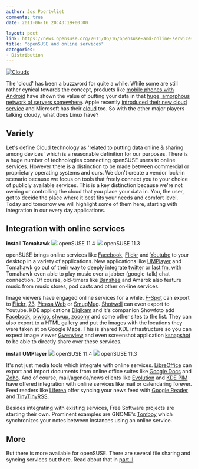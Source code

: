 ```yaml
---
author: Jos Poortvliet
comments: true
date: 2011-06-16 20:43:19+00:00

layout: post
link: https://news.opensuse.org/2011/06/16/opensuse-and-online-services/
title: "openSUSE and online services"
categories:
- Distribution
---
```



[![Clouds](http://farm2.static.flickr.com/1165/644335254_4b8a712be5_m.jpg)](http://www.flickr.com/photos/nirak/644335254/)


The 'cloud' has been a buzzword for quite a while. While some are still rather cynical towards the concept, products like [mobile phones with Android](http://www.android.com/) have shown the value of putting your data in that [huge, amorphous network of servers somewhere](http://xkcd.com/908/). Apple recently [introduced their new cloud service](http://www.apple.com/icloud/) and Microsoft has their [cloud](http://www.microsoft.com/cloud) too. So with the other major players talking cloudy, what does Linux have?


## Variety


Let's define Cloud technology as 'related to putting data online & sharing among devices' which is a reasonable definition for our purposes. There is a huge number of technologies connecting openSUSE users to online services.  However there is a distinction to be made between commercial or proprietary operating systems and ours.   We don't create a vendor lock-in scenario because we focus on tools that freely connect you to your choice of publicly available services.  This is a key distinction because we're not owning or controlling the cloud that you place your data in.  You, the user, get to decide the place where it best fits your needs and comfort level.  Today and tomorrow we will highlight some of them here, starting with integration in our every day applications.<!-- more -->


## Integration with online services




**install Tomahawk**
[![](http://files.opensuse.org/opensuse/en/f/f1/Oneclick.png)](http://software.opensuse.org/ymp/home:pansenmann:tomahawk-player/openSUSE_11.4/tomahawk.ymp)
openSUSE 11.4
[![](http://files.opensuse.org/opensuse/en/f/f1/Oneclick.png)](http://software.opensuse.org/ymp/home:pansenmann:tomahawk-player/openSUSE_11.3/tomahawk.ymp)
openSUSE 11.3


openSUSE brings online services like [Facebook](http://facebook.com), [Flickr](http://flickr.com) and [Youtube](http://youtube.com) to your desktop in a variety of applications. New applications like [UMPlayer](http://www.umplayer.com/) and [Tomahawk](http://tomahawk-player.org/) go out of their way to deeply integrate [twitter](http://twitter.com) or [last.fm](http://last.fm), with Tomahawk even able to play music over a jabber (google-talk) chat connection. Of course, old-timers like [Banshee](http://banshee.fm/) and Amarok also feature music from music stores, pod casts and other on-line services.

Image viewers have engaged online services for a while. [F-Spot](http://f-spot.org/Features) can export to [Flickr](http://www.flickr.com/), [23](http://www.23hq.com/), [Picasa Web](http://picasaweb.google.com/) or [SmugMug](http://www.smugmug.com/). [Shotwell](http://yorba.org/shotwell/) can even export to Youtube. KDE applications [Digikam](http://www.digikam.org/drupal/about/features9x) and it's companion Showfoto add [Facebook](http://facebook.com), [piwigo](http://piwigo.org/), [shwup](http://www.shwup.com/), [zooomr](http://www.zooomr.com/) and some other sites to the list. They can also export to a HTML gallery and put the images with the locations they were taken at on Google Maps. This is shared KDE infrastructure so you can expect image viewer [Gwenview](http://gwenview.sourceforge.net/) and even screenshot application [ksnapshot](http://www.elpauer.org/?p=509) to be able to directly share over these services.


**install UMPlayer**
[![](http://files.opensuse.org/opensuse/en/f/f1/Oneclick.png)](http://software.opensuse.org/ymp/home:stecue/openSUSE_11.4/umplayer.ymp)
openSUSE 11.4
[![](http://files.opensuse.org/opensuse/en/f/f1/Oneclick.png)](http://software.opensuse.org/ymp/home:stecue/openSUSE_11.3/umplayer.ymp)
openSUSE 11.3


It's not just media tools which integrate with online services. [LibreOffice](http://www.libreoffice.org/) can export and import documents from online office suites like [Google Docs](http://docs.google.com) and [Zoho](http://zoho.com). And of course, mail/agenda/news clients like [Evolution](http://projects.gnome.org/evolution) and [KDE PIM](http://pim.kde.org) have offered integration with online services like mail or calendaring forever. Feed readers like [Liferea](http://liferea.sourceforge.net/) offer syncing your news feed with [Google Reader](http://www.google.com/reader) and [TinyTinyRSS](http://tt-rss.org/).

Besides integrating with existing services, Free Software projects are starting their own. Prominent examples are GNOME's [Tomboy](http://projects.gnome.org/tomboy/) which synchronizes your notes between instances using an online service.



## More


But there is more available for openSUSE. There are several file sharing and syncing services out there. Read about that in [part II](https://news.opensuse.org/2011/06/17/opensuse-and-your-own-cloud/).		
